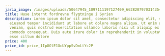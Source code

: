 ```yaml
---
jaria_image: /images/uploads/50647945_1097111197127409_6628207970314354688_o.jpg
title: Huse internt fordrevne flygtninge i Syrien
description: Lorem ipsum dolor sit amet, consectetur adipiscing elit, sed do
  eiusmod tempor incididunt ut labore et dolore magna aliqua. Ut enim ad minim
  veniam, quis nostrud exercitation ullamco laboris nisi ut aliquip ex ea
  commodo consequat. Duis aute irure dolor in reprehenderit in voluptate velit
  esse cillum dolore
price: 400
price_id: price_1Ip8OlE1OcUYppSvDmLtYc2P
---
```

